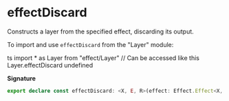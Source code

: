 # effectDiscard

Constructs a layer from the specified effect, discarding its output.

To import and use `effectDiscard` from the "Layer" module:

ts
import \* as Layer from "effect/Layer"
// Can be accessed like this
Layer.effectDiscard
undefined

**Signature**

```ts
export declare const effectDiscard: <X, E, R>(effect: Effect.Effect<X, E, R>) => Layer<never, E, R>
```
